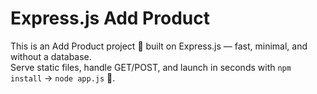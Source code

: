 # Express.js Add Product  

This is an Add Product project 🛒 built on Express.js — fast, minimal, and without a database.  
Serve static files, handle GET/POST, and launch in seconds with `npm install` → `node app.js` 🚀.  

